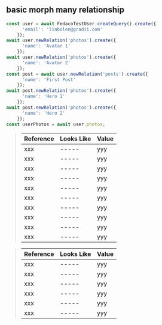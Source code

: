## basic morph many relationship

```typescript
const user = await FedacoTestUser.createQuery().create({
      'email': 'linbolen@gradii.com'
    });
await user.newRelation('photos').create({
      'name': 'Avatar 1'
    });
await user.newRelation('photos').create({
      'name': 'Avatar 2'
    });
const post = await user.newRelation('posts').create({
      'name': 'First Post'
    });
await post.newRelation('photos').create({
      'name': 'Hero 1'
    });
await post.newRelation('photos').create({
      'name': 'Hero 2'
    });
const userPhotos = await user.photos;
```

> | Reference | Looks Like | Value |
> | ------ | ----- | ----- |
> | xxx | ----- | yyy |
> | xxx | ----- | yyy |
> | xxx | ----- | yyy |
> | xxx | ----- | yyy |
> | xxx | ----- | yyy |
> | xxx | ----- | yyy |
> | xxx | ----- | yyy |
> | xxx | ----- | yyy |
> | xxx | ----- | yyy |
> | xxx | ----- | yyy |


> | Reference | Looks Like | Value |
> | ------ | ----- | ----- |
> | xxx | ----- | yyy |
> | xxx | ----- | yyy |
> | xxx | ----- | yyy |
> | xxx | ----- | yyy |
> | xxx | ----- | yyy |
> | xxx | ----- | yyy |
